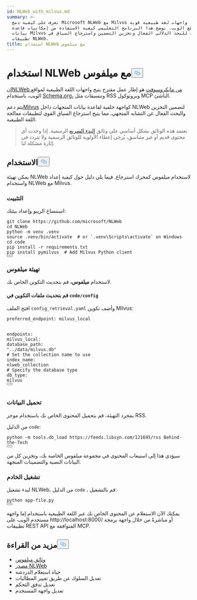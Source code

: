 ```yaml
---
id: NLWeb_with_milvus.md
summary: >-
  تعرف على كيفية دمج Microsoft NLWeb مع Milvus لإنشاء واجهات لغة طبيعية قوية
  لمواقع الويب. يوضح هذا البرنامج التعليمي كيفية الاستفادة من إمكانيات قاعدة
  بيانات Milvus المتجهة للبحث الدلالي الفعال وتخزين التضمين واسترجاع السياق في
  تطبيقات NLWeb.
title: استخدام NLWeb مع ميلفوس
---
```

<h1 id="Using-NLWeb-with-Milvus" class="common-anchor-header">استخدام NLWeb مع ميلفوس<button data-href="#Using-NLWeb-with-Milvus" class="anchor-icon" translate="no">
      <svg translate="no"
        aria-hidden="true"
        focusable="false"
        height="20"
        version="1.1"
        viewBox="0 0 16 16"
        width="16"
      >
        <path
          fill="#0092E4"
          fill-rule="evenodd"
          d="M4 9h1v1H4c-1.5 0-3-1.69-3-3.5S2.55 3 4 3h4c1.45 0 3 1.69 3 3.5 0 1.41-.91 2.72-2 3.25V8.59c.58-.45 1-1.27 1-2.09C10 5.22 8.98 4 8 4H4c-.98 0-2 1.22-2 2.5S3 9 4 9zm9-3h-1v1h1c1 0 2 1.22 2 2.5S13.98 12 13 12H9c-.98 0-2-1.22-2-2.5 0-.83.42-1.64 1-2.09V6.25c-1.09.53-2 1.84-2 3.25C6 11.31 7.55 13 9 13h4c1.45 0 3-1.69 3-3.5S14.5 6 13 6z"
        ></path>
      </svg>
    </button></h1><p>إن<a href="https://github.com/microsoft/NLWeb">NLWeb من مايكروسوفت</a> هو إطار عمل مقترح يتيح واجهات اللغة الطبيعية لمواقع الويب، باستخدام <a href="https://schema.org/">Schema.org،</a> وتنسيقات مثل RSS وبروتوكول MCP الناشئ.</p>
<p>يتم دعم<a href="https://milvus.io/">Milvus</a> كواجهة خلفية لقاعدة بيانات المتجهات داخل NLWeb لتضمين التخزين والبحث الفعال عن التشابه المتجهي، مما يتيح استرجاع السياق القوي لتطبيقات معالجة اللغة الطبيعية.</p>
<blockquote>
<p>تعتمد هذه الوثائق بشكل أساسي على وثائق <a href="https://github.com/microsoft/NLWeb/blob/main/HelloWorld.md">البدء السريع</a> الرسمية. إذا وجدت أي محتوى قديم أو غير متناسق، يُرجى إعطاء الأولوية للوثائق الرسمية ولا تتردد في إثارة مشكلة لنا.</p>
</blockquote>
<h2 id="Usage" class="common-anchor-header">الاستخدام<button data-href="#Usage" class="anchor-icon" translate="no">
      <svg translate="no"
        aria-hidden="true"
        focusable="false"
        height="20"
        version="1.1"
        viewBox="0 0 16 16"
        width="16"
      >
        <path
          fill="#0092E4"
          fill-rule="evenodd"
          d="M4 9h1v1H4c-1.5 0-3-1.69-3-3.5S2.55 3 4 3h4c1.45 0 3 1.69 3 3.5 0 1.41-.91 2.72-2 3.25V8.59c.58-.45 1-1.27 1-2.09C10 5.22 8.98 4 8 4H4c-.98 0-2 1.22-2 2.5S3 9 4 9zm9-3h-1v1h1c1 0 2 1.22 2 2.5S13.98 12 13 12H9c-.98 0-2-1.22-2-2.5 0-.83.42-1.64 1-2.09V6.25c-1.09.53-2 1.84-2 3.25C6 11.31 7.55 13 9 13h4c1.45 0 3-1.69 3-3.5S14.5 6 13 6z"
        ></path>
      </svg>
    </button></h2><p>يمكن تهيئة NLWeb لاستخدام ميلفوس كمحرك استرجاع. فيما يلي دليل حول كيفية إعداد واستخدام NLWeb مع Milvus.</p>
<h3 id="Installation" class="common-anchor-header">التثبيت</h3><p>استنساخ الريبو وإعداد بيئتك:</p>
<pre><code translate="no" class="language-bash">git <span class="hljs-built_in">clone</span> https://github.com/microsoft/NLWeb
<span class="hljs-built_in">cd</span> NLWeb
python -m venv .venv
<span class="hljs-built_in">source</span> .venv/bin/activate  <span class="hljs-comment"># or `.venv\Scripts\activate` on Windows</span>
<span class="hljs-built_in">cd</span> code
pip install -r requirements.txt
pip install pymilvus  <span class="hljs-comment"># Add Milvus Python client</span>
<button class="copy-code-btn"></button></code></pre>
<h3 id="Configuring-Milvus" class="common-anchor-header">تهيئة ميلفوس</h3><p>لاستخدام <strong>ميلفوس،</strong> قم بتحديث التكوين الخاص بك.</p>
<h4 id="Update-config-files-in-codeconfig" class="common-anchor-header">قم بتحديث ملفات التكوين في <code translate="no">code/config</code></h4><p>افتح الملف <code translate="no">config_retrieval.yaml</code> وأضف تكوين Milvus:</p>
<pre><code translate="no" class="language-yaml"><span class="hljs-attr">preferred_endpoint:</span> <span class="hljs-string">milvus_local</span>

<span class="hljs-attr">endpoints:</span>
  <span class="hljs-attr">milvus_local:</span>
    <span class="hljs-attr">database_path:</span> <span class="hljs-string">&quot;../data/milvus.db&quot;</span>
    <span class="hljs-comment"># Set the collection name to use</span>
    <span class="hljs-attr">index_name:</span> <span class="hljs-string">nlweb_collection</span>
    <span class="hljs-comment"># Specify the database type</span>
    <span class="hljs-attr">db_type:</span> <span class="hljs-string">milvus</span>
<button class="copy-code-btn"></button></code></pre>
<h3 id="Loading-Data" class="common-anchor-header">تحميل البيانات</h3><p>بمجرد التهيئة، قم بتحميل المحتوى الخاص بك باستخدام موجز RSS.</p>
<p>من الدليل <code translate="no">code</code>:</p>
<pre><code translate="no" class="language-bash">python -m tools.db_load https://feeds.libsyn.com/121695/rss Behind-the-Tech
<button class="copy-code-btn"></button></code></pre>
<p>سيؤدي هذا إلى استيعاب المحتوى في مجموعة ميلفوس الخاصة بك، وتخزين كل من البيانات النصية والتضمينات المتجهة.</p>
<h3 id="Running-the-Server" class="common-anchor-header">تشغيل الخادم</h3><p>لبدء تشغيل NLWeb، من الدليل <code translate="no">code</code> ، قم بالتشغيل:</p>
<pre><code translate="no" class="language-bash">python app-file.py
<button class="copy-code-btn"></button></code></pre>
<p>يمكنك الآن الاستعلام عن المحتوى الخاص بك عبر اللغة الطبيعية باستخدام إما واجهة مستخدم الويب على http://localhost:8000/ أو مباشرةً من خلال واجهة برمجة تطبيقات REST API المتوافقة مع MCP.</p>
<h2 id="Further-Reading" class="common-anchor-header">مزيد من القراءة<button data-href="#Further-Reading" class="anchor-icon" translate="no">
      <svg translate="no"
        aria-hidden="true"
        focusable="false"
        height="20"
        version="1.1"
        viewBox="0 0 16 16"
        width="16"
      >
        <path
          fill="#0092E4"
          fill-rule="evenodd"
          d="M4 9h1v1H4c-1.5 0-3-1.69-3-3.5S2.55 3 4 3h4c1.45 0 3 1.69 3 3.5 0 1.41-.91 2.72-2 3.25V8.59c.58-.45 1-1.27 1-2.09C10 5.22 8.98 4 8 4H4c-.98 0-2 1.22-2 2.5S3 9 4 9zm9-3h-1v1h1c1 0 2 1.22 2 2.5S13.98 12 13 12H9c-.98 0-2-1.22-2-2.5 0-.83.42-1.64 1-2.09V6.25c-1.09.53-2 1.84-2 3.25C6 11.31 7.55 13 9 13h4c1.45 0 3-1.69 3-3.5S14.5 6 13 6z"
        ></path>
      </svg>
    </button></h2><ul>
<li><a href="https://milvus.io/docs">وثائق ميلفوس</a></li>
<li><a href="https://github.com/microsoft/NLWeb">مصدر NLWeb</a></li>
<li>حياة استعلام الدردشة</li>
<li>تعديل السلوك عن طريق تغيير المطالبات</li>
<li>تعديل تدفق التحكم</li>
<li>تعديل واجهة المستخدم</li>
</ul>
